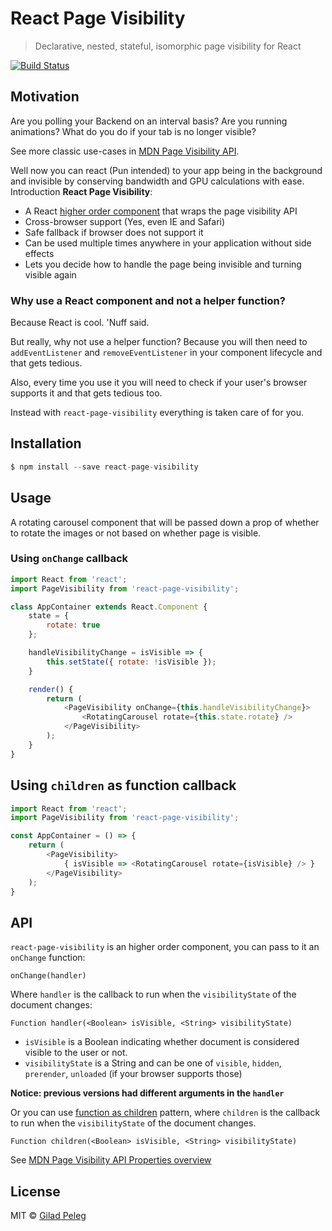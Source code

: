 # React Page Visibility
> Declarative, nested, stateful, isomorphic page visibility for React

[![Build Status](https://travis-ci.org/pgilad/react-page-visibility.svg?branch=master)](https://travis-ci.org/pgilad/react-page-visibility)

## Motivation

Are you polling your Backend on an interval basis? Are you running animations? What do you do if your tab is no longer visible?

See more classic use-cases in [MDN Page Visibility API](https://developer.mozilla.org/en-US/docs/Web/API/Page_Visibility_API#Use_cases).

Well now you can react (Pun intended) to your app being in the background and invisible by conserving bandwidth and GPU calculations with ease.
Introduction **React Page Visibility**:

- A React [higher order component](https://medium.com/@franleplant/react-higher-order-components-in-depth-cf9032ee6c3e) that wraps the page visibility API
- Cross-browser support (Yes, even IE and Safari)
- Safe fallback if browser does not support it
- Can be used multiple times anywhere in your application without side effects
- Lets you decide how to handle the page being invisible and turning visible again

### Why use a React component and not a helper function?

Because React is cool. 'Nuff said.

But really, why not use a helper function?
Because you will then need to `addEventListener` and `removeEventListener` in your component lifecycle and that gets tedious.

Also, every time you use it you will need to check if your user's browser supports it and that gets tedious too.

Instead with `react-page-visibility` everything is taken care of for you.

## Installation

```js
$ npm install --save react-page-visibility
```

## Usage

A rotating carousel component that will be passed down a prop of whether to rotate the images or not based on whether page is visible.

### Using `onChange` callback

```js
import React from 'react';
import PageVisibility from 'react-page-visibility';

class AppContainer extends React.Component {
    state = {
        rotate: true
    };

    handleVisibilityChange = isVisible => {
        this.setState({ rotate: !isVisible });
    }

    render() {
        return (
            <PageVisibility onChange={this.handleVisibilityChange}>
                <RotatingCarousel rotate={this.state.rotate} />
            </PageVisibility>
        );
    }
}
```

## Using `children` as function callback

```js
import React from 'react';
import PageVisibility from 'react-page-visibility';

const AppContainer = () => {
    return (
        <PageVisibility>
            { isVisible => <RotatingCarousel rotate={isVisible} /> }
        </PageVisibility>
    );
}
```

## API

`react-page-visibility` is an higher order component, you can pass to it an `onChange` function:

`onChange(handler)`

Where `handler` is the callback to run when the `visibilityState` of the document changes:

`Function handler(<Boolean> isVisible, <String> visibilityState)`

- `isVisible` is a Boolean indicating whether document is considered visible to the user or not.
- `visibilityState` is a String and can be one of `visible`, `hidden`, `prerender`, `unloaded` (if your browser supports those)

**Notice: previous versions had different arguments in the `handler`**

Or you can use [function as children](https://reactpatterns.com/#function-as-children) pattern,
where `children` is the callback to run when the `visibilityState` of the document changes.

`Function children(<Boolean> isVisible, <String> visibilityState)`

See [MDN Page Visibility API Properties overview](https://developer.mozilla.org/en-US/docs/Web/API/Page_Visibility_API#Properties_overview)

## License

MIT © [Gilad Peleg](https://www.giladpeleg.com)
